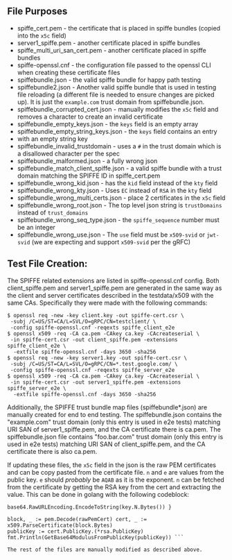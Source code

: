 ## File Purposes

*   spiffe_cert.pem - the certificate that is placed in spiffe bundles (copied
    into the `x5c` field)
*   server1_spiffe.pem - another certificate placed in spiffe bundles
*   spiffe_multi_uri_san_cert.pem - another certificate placed in spiffe bundles
*   spiffe-openssl.cnf - the configuration file passed to the openssl CLI when
    creating these certificate files
*   spiffebundle.json - the valid spiffe bundle for happy path testing
*   spiffebundle2.json - Another valid spiffe bundle that is used in testing
    file reloading (a different file is needed to ensure changes are picked up).
    It is just the `example.com` trust domain from spiffebundle.json.
*   spiffebundle_corrupted_cert.json - manually modifies the `x5c` field and
    removes a character to create an invalid certificate
*   spiffebundle_empty_keys.json - the `keys` field is an empty array
*   spiffebundle_empty_string_keys.json - the `keys` field contains an entry
*   with an empty string key
*   spiffebundle_invalid_trustdomain - uses a `#` in the trust domain which is a
    disallowed character per the spec
*   spiffebundle_malformed.json - a fully wrong json
*   spiffebundle_match_client_spiffe.json - a valid spiffe bundle with a trust
    domain matching the SPIFFE ID in spiffe_cert.pem
*   spiffebundle_wrong_kid.json - has the `kid` field instead of the `kty` field
*   spiffebundle_wrong_kty.json - Uses `EC` instead of `RSA` in the `kty` field
*   spiffebundle_wrong_multi_certs.json - place 2 certificates in the `x5c`
    field
*   spiffebundle_wrong_root.json - The top level json string is `trustDomains`
    instead of `trust_domains`
*   spiffebundle_wrong_seq_type.json - the `spiffe_sequence` number must be an
    integer
*   spiffebundle_wrong_use.json - The `use` field must be `x509-svid` or
    `jwt-svid` (we are expecting and support `x509-svid` per the gRFC)

## Test File Creation:

The SPIFFE related extensions are listed in spiffe-openssl.cnf config. Both
client_spiffe.pem and server1_spiffe.pem are generated in the same way as the
client and server certificates described in the testdata/x509 with the same CAs.
Specifically they were made with the following commands:

```
$ openssl req -new -key client.key -out spiffe-cert.csr \
 -subj /C=US/ST=CA/L=SVL/O=gRPC/CN=testclient/ \
 -config spiffe-openssl.cnf -reqexts spiffe_client_e2e
$ openssl x509 -req -CA ca.pem -CAkey ca.key -CAcreateserial \
 -in spiffe-cert.csr -out client_spiffe.pem -extensions spiffe_client_e2e \
  -extfile spiffe-openssl.cnf -days 3650 -sha256
$ openssl req -new -key server1.key -out spiffe-cert.csr \
 -subj /C=US/ST=CA/L=SVL/O=gRPC/CN=*.test.google.com/ \
 -config spiffe-openssl.cnf -reqexts spiffe_server_e2e
$ openssl x509 -req -CA ca.pem -CAkey ca.key -CAcreateserial \
 -in spiffe-cert.csr -out server1_spiffe.pem -extensions spiffe_server_e2e \
  -extfile spiffe-openssl.cnf -days 3650 -sha256
```

Additionally, the SPIFFE trust bundle map files (spiffebundle*.json) are
manually created for end to end testing. The spiffebundle.json contains the
"example.com" trust domain (only this entry is used in e2e tests) matching URI
SAN of server1_spiffe.pem, and the CA certificate there is ca.pem. The
spiffebundle.json file contains "foo.bar.com" trust domain (only this entry is
used in e2e tests) matching URI SAN of client_spiffe.pem, and the CA certificate
there is also ca.pem.

If updating these files, the `x5c` field in the json is the raw PEM certificates
and can be copy pasted from the certificate file. `n` and `e` are values from
the public key. `e` should *probably* be `AQAB` as it is the exponent. `n` can
be fetched from the certificate by getting the RSA key from the cert and
extracting the value. This can be done in golang with the following codeblock:
``` func GetBase64ModulusFromPublicKey(key *rsa.PublicKey) string { return
base64.RawURLEncoding.EncodeToString(key.N.Bytes()) }

block, _ := pem.Decode(rawPemCert) cert, _ := x509.ParseCertificate(block.Bytes)
publicKey := cert.PublicKey.(*rsa.PublicKey)
fmt.Println(GetBase64ModulusFromPublicKey(publicKey)) ```

The rest of the files are manually modified as described above.
